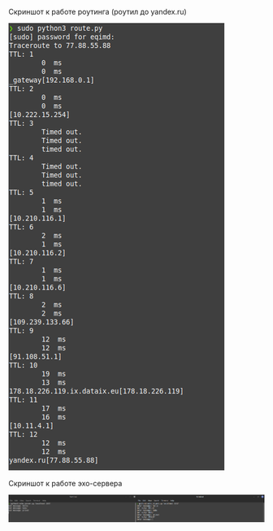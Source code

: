 Скриншот к работе роутинга (роутил до yandex.ru)

![](scr1.png)

Скриншот к работе эхо-сервера

![](scr2.png)